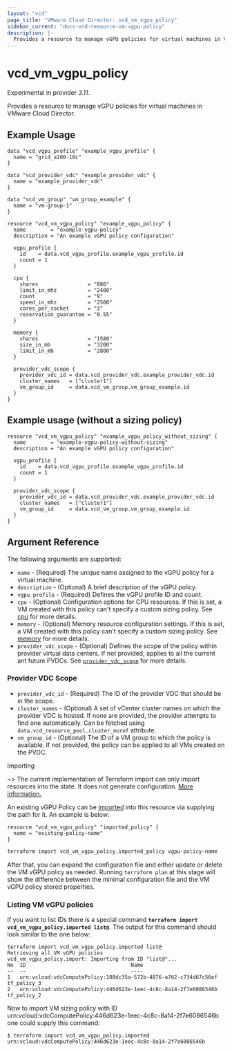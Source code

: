```yaml
---
layout: "vcd"
page_title: "VMware Cloud Director: vcd_vm_vgpu_policy"
sidebar_current: "docs-vcd-resource-vm-vgpu-policy"
description: |-
  Provides a resource to manage vGPU policies for virtual machines in VMware Cloud Director.
---
```


# vcd\_vm\_vgpu\_policy

Experimental in provider *3.11*.

Provides a resource to manage vGPU policies for virtual machines in VMware Cloud Director.

## Example Usage

```hcl
data "vcd_vgpu_profile" "example_vgpu_profile" {
  name = "grid_a100-10c"
}

data "vcd_provider_vdc" "example_provider_vdc" {
  name = "example_provider_vdc"
}

data "vcd_vm_group" "vm_group_example" {
  name = "vm-group-1"
}

resource "vcd_vm_vgpu_policy" "example_vgpu_policy" {
  name        = "example-vgpu-policy"
  description = "An example vGPU policy configuration"

  vgpu_profile {
    id    = data.vcd_vgpu_profile.example_vgpu_profile.id
    count = 1
  }

  cpu {
    shares                = "886"
    limit_in_mhz          = "2400"
    count                 = "9"
    speed_in_mhz          = "2500"
    cores_per_socket      = "3"
    reservation_guarantee = "0.55"
  }

  memory {
    shares                = "1580"
    size_in_mb            = "3200"
    limit_in_mb           = "2800"
  }

  provider_vdc_scope {
    provider_vdc_id = data.vcd_provider_vdc.example_provider_vdc.id
    cluster_names   = ["cluster1"]
    vm_group_id     = data.vcd_vm_group.vm_group_example.id
  }
}
```

## Example usage (without a sizing policy)

```hcl
resource "vcd_vm_vgpu_policy" "example_vgpu_policy_without_sizing" {
  name        = "example-vgpu-policy-without-sizing"
  description = "An example vGPU policy configuration"

  vgpu_profile {
    id    = data.vcd_vgpu_profile.example_vgpu_profile.id
    count = 1
  }

  provider_vdc_scope {
    provider_vdc_id = data.vcd_provider_vdc.example_provider_vdc.id
    cluster_names   = ["cluster1"]
    vm_group_id     = data.vcd_vm_group.vm_group_example.id
  }
}
```

## Argument Reference

The following arguments are supported:

* `name` - (Required) The unique name assigned to the vGPU policy for a virtual machine.
* `description` - (Optional) A brief description of the vGPU policy.
* `vgpu_profile` - (Required) Defines the vGPU profile ID and count. 
* `cpu` - (Optional) Configuration options for CPU resources. If this is set, 
  a VM created with this policy can't specify a custom sizing policy. See [cpu] for more details.
* `memory` - (Optional) Memory resource configuration settings. If this is set, 
  a VM created with this policy can't specify a custom sizing policy. See [memory] for more details.
* `provider_vdc_scope` - (Optional) Defines the scope of the policy within 
  provider virtual data centers. If not provided, applies to all the current ant future PVDCs.
  See [`provider_vdc_scope`](#provider-vdc-scope) for more details.

### Provider VDC Scope
* `provider_vdc_id` - (Required) The ID of the provider VDC that should be in the scope.
* `cluster_names` - (Optional) A set of vCenter cluster names on which the provider VDC is hosted. 
  If none are provided, the provider attempts to find one automatically. Can be fetched using `data.vcd_resource_pool.cluster_moref` attribute.
* `vm_group_id` - (Optional) The ID of a VM group to which the policy is available. If not provided, the policy can be applied to all VMs created
  on the PVDC.

Importing

~> The current implementation of Terraform import can only import resources into the state.
It does not generate configuration. [More information.](https://www.terraform.io/docs/import/)

An existing vGPU Policy can be [imported][docs-import] into this resource
via supplying the path for it. An example is below:

```hcl
resource "vcd_vm_vgpu_policy" "imported_policy" {
  name = "existing-policy-name"
}
```

```sh
terraform import vcd_vm_vgpu_policy.imported_policy vgpu-policy-name
```

After that, you can expand the configuration file and either update or delete the VM vGPU policy as needed. Running `terraform plan`
at this stage will show the difference between the minimal configuration file and the VM vGPU policy stored properties.

### Listing VM vGPU policies

If you want to list IDs there is a special command **`terraform import vcd_vm_vgpu_policy.imported list@`**. 
The output for this command should look similar to the one below:

```
terraform import vcd_vm_vgpu_policy.imported list@
Retrieving all VM vGPU policies
vcd_vm_vgpu_policy.import: Importing from ID "list@"...
No	ID									Name	
--	--									----	
1	urn:vcloud:vdcComputePolicy:100dc35a-572b-4876-a762-c734d67c56ef	tf_policy_3
2	urn:vcloud:vdcComputePolicy:446d623e-1eec-4c8c-8a14-2f7e6086546b	tf_policy_2

```

Now to import VM sizing policy with ID urn:vcloud:vdcComputePolicy:446d623e-1eec-4c8c-8a14-2f7e6086546b one could supply this command:

```shell
$ terraform import vcd_vm_vgpu_policy.imported urn:vcloud:vdcComputePolicy:446d623e-1eec-4c8c-8a14-2f7e6086546b
```

[docs-import]:https://www.terraform.io/docs/import/
[cpu]:/providers/vmware/vcd/latest/docs/resources/vm_sizing_policy#cpu
[memory]:/providers/vmware/vcd/latest/docs/resources/vm_sizing_policy#memory

